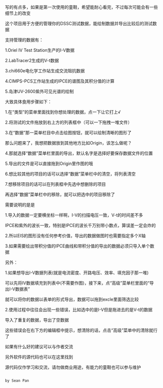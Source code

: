 写的有点多，如果是第一次使用的童鞋，希望能耐心看完，不过每次可能会有一些细节上的改变

这个项目用于方便的管理你的DSSC测试数据，能绘制数据并导出比较后的测试数据

支持管理的数据有：

1.Oriel IV Test Station生产的I-V数据

2.LabTracer2生成的V-t数据

3.chi660e电化学工作站生成交流阻抗数据

4.CIMPS-PCS工作站生成的IPCE的谱图及其积分值的计算

5.岛津UV-2600紫外可见光谱的绘制

大致具体食用步骤如下：

1.在“类型”的菜单里面找到你想处理的数据，点一下让它打上√

2.将测试的文件拖放到右上方的列表框中（可以一下拖拽一堆文件）

3.在“数据”那一菜单栏目中点击绘图按钮，就可以绘制清晰的图形了

那么问题来了，我想把数据放到其他地方比如Origin，该怎么做呢？

4.那就选择“数据”菜单栏里面的导出，默认名字是选择好要保存数据文件的位置

5.导出的文件是可以直接拖到Origin里作图的哦

6.想比较其他的项目的话可以选择“数据”菜单栏中的清空，将列表清空

7.想移除项目的话可以在列表框中先选中想删除的项目

再选择“数据”菜单栏中的移除，就可以把选中的项目移除了

需要说明的是是

1.导入的数据一定要横坐标一样啊，I-V的扫描电压一致，V-t的时间差不多

IPCE和紫外的波长一致，特别是IPCE的波长千万别带小数点，算误差一定会炸的

2.所以EIS的图形没有任何参考价值，导出的数据做图时也需要指定多个X轴

3.如果需要绘出带积分值的IPCE曲线和带积分值的导出的数据必须只导入单个数据

另外：

1.如果想导出I-V数据列表(就是电流密度、开路电压、效率、填充因子那一堆)

可以先将IV数据填充到列表中(不需要作图)，接下来，点“高级”菜单栏里面的“导出I-V数据表”

就可以将你的数据以表单的形式导出，数据可以拖到excle里面筛选比较

2.使用过程中往往会出现一些错误，比如选中的是I-V但是拖进去的是V-t的数据

导入了重复的数据，导出了空数据

这些错误会在右下方的编辑框中提示，想清除的话，点击“高级”菜单中的清除就行了

如果有什么好的建议可以与作者交流

另外软件的源代码也可以在这里找到

源代码仅作学习和交流，请勿做商业用途，有能力的童鞋也可以参与维护

                                                                                                   by Sean Pan
